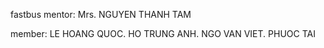  fastbus
mentor: Mrs. NGUYEN THANH TAM

member: LE HOANG QUOC. HO TRUNG ANH. NGO VAN VIET. PHUOC TAI
